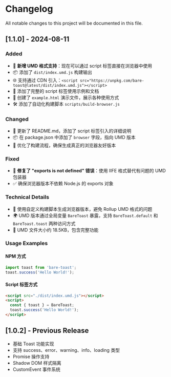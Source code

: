 # Changelog

All notable changes to this project will be documented in this file.

## [1.1.0] - 2024-08-11

### Added
- 🎉 **新增 UMD 格式支持**：现在可以通过 script 标签直接在浏览器中使用
- 📦 添加了 `dist/index.umd.js` 构建输出
- 🌐 支持通过 CDN 引入：`<script src="https://unpkg.com/bare-toast@latest/dist/index.umd.js"></script>`
- 📖 添加了完整的 script 标签使用示例和文档
- 🎯 创建了 `example.html` 演示文件，展示各种使用方式
- 🛠️ 添加了自动化构建脚本 `scripts/build-browser.js`

### Changed
- 📝 更新了 README.md，添加了 script 标签引入的详细说明
- 📦 在 package.json 中添加了 `browser` 字段，指向 UMD 版本
- 🔧 优化了构建流程，确保生成真正的浏览器友好版本

### Fixed
- 🐛 **修复了 "exports is not defined" 错误**：使用 IIFE 格式替代有问题的 UMD 包装器
- ✅ 确保浏览器版本不依赖 Node.js 的 exports 对象

### Technical Details
- 🔧 使用自定义构建脚本生成浏览器版本，避免 Rollup UMD 格式的问题
- 🌍 UMD 版本通过全局变量 `BareToast` 暴露，支持 `BareToast.default` 和 `BareToast.toast` 两种访问方式
- 📏 UMD 文件大小约 18.5KB，包含完整功能

### Usage Examples

#### NPM 方式
```javascript
import toast from 'bare-toast';
toast.success('Hello World!');
```

#### Script 标签方式
```html
<script src="./dist/index.umd.js"></script>
<script>
  const { toast } = BareToast;
  toast.success('Hello World!');
</script>
```

## [1.0.2] - Previous Release
- 基础 Toast 功能实现
- 支持 success、error、warning、info、loading 类型
- Promise 操作支持
- Shadow DOM 样式隔离
- CustomEvent 事件系统
